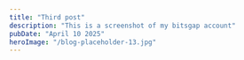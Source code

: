 ```yaml
---
title: "Third post"
description: "This is a screenshot of my bitsgap account"
pubDate: "April 10 2025"
heroImage: "/blog-placeholder-13.jpg"
---
```


